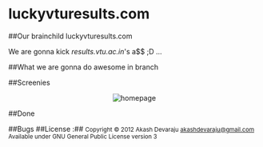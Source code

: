 luckyvturesults.com
===================

##Our brainchild luckyvturesults.com

We are gonna kick <em>results.vtu.ac.in</em>'s a$$ ;D ...

##What we are gonna do awesome in branch 


##Screenies
<p align="center">
  <img src="http://i.imgur.com/XbWjedA.png?raw=true" alt="homepage"/>
</p>

##Done 

##Bugs 
##License :##
<small>Copyright © 2012 Akash Devaraju akashdevaraju@gmail.com <br>
Available under GNU General Public License version 3</small>
